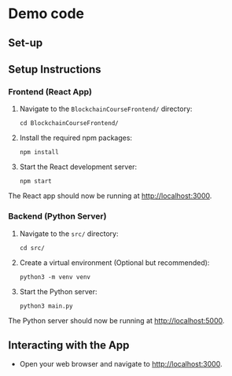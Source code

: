 # Demo code

## Set-up

## Setup Instructions

### Frontend (React App)

1. Navigate to the `BlockchainCourseFrontend/` directory:
    ```
    cd BlockchainCourseFrontend/
    ```

2. Install the required npm packages:
    ```
    npm install
    ```

3. Start the React development server:
    ```
    npm start
    ```

The React app should now be running at [http://localhost:3000](http://localhost:3000).

### Backend (Python Server)

1. Navigate to the `src/` directory:
    ```
    cd src/
    ```

2. Create a virtual environment (Optional but recommended):
    ```
    python3 -m venv venv
    ```

3. Start the Python server:
    ```
    python3 main.py
    ```

The Python server should now be running at [http://localhost:5000](http://localhost:5000).

## Interacting with the App

- Open your web browser and navigate to [http://localhost:3000](http://localhost:3000).

